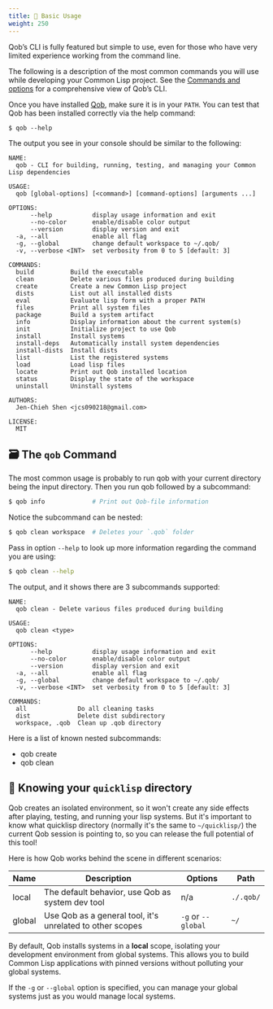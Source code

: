 ```yaml
---
title: 🔨 Basic Usage
weight: 250
---
```


Qob’s CLI is fully featured but simple to use, even for those who have very
limited experience working from the command line.

The following is a description of the most common commands you will use while
developing your Common Lisp project.
See the [Commands and options](https://cl-qob.github.io/Getting-Started/Commands-and-options/)
for a comprehensive view of Qob’s CLI.

Once you have installed [Qob][], make sure it is in your `PATH`. You can test
that Qob has been installed correctly via the help command:

```
$ qob --help
```

The output you see in your console should be similar to the following:

```
NAME:
  qob - CLI for building, running, testing, and managing your Common Lisp dependencies

USAGE:
  qob [global-options] [<command>] [command-options] [arguments ...]

OPTIONS:
      --help           display usage information and exit
      --no-color       enable/disable color output
      --version        display version and exit
  -a, --all            enable all flag
  -g, --global         change default workspace to ~/.qob/
  -v, --verbose <INT>  set verbosity from 0 to 5 [default: 3]

COMMANDS:
  build          Build the executable
  clean          Delete various files produced during building
  create         Create a new Common Lisp project
  dists          List out all installed dists
  eval           Evaluate lisp form with a proper PATH
  files          Print all system files
  package        Build a system artifact
  info           Display information about the current system(s)
  init           Initialize project to use Qob
  install        Install systems
  install-deps   Automatically install system dependencies
  install-dists  Install dists
  list           List the registered systems
  load           Load lisp files
  locate         Print out Qob installed location
  status         Display the state of the workspace
  uninstall      Uninstall systems

AUTHORS:
  Jen-Chieh Shen <jcs090218@gmail.com>

LICENSE:
  MIT
```

## 🗃️ The `qob` Command

The most common usage is probably to run qob with your current directory being
the input directory. Then you run qob followed by a subcommand:

```sh
$ qob info             # Print out Qob-file information
```

Notice the subcommand can be nested:

```sh
$ qob clean workspace  # Deletes your `.qob` folder
```

Pass in option `--help` to look up more information regarding the command you
are using:

```sh
$ qob clean --help
```

The output, and it shows there are 3 subcommands supported:

```
NAME:
  qob clean - Delete various files produced during building

USAGE:
  qob clean <type>

OPTIONS:
      --help           display usage information and exit
      --no-color       enable/disable color output
      --version        display version and exit
  -a, --all            enable all flag
  -g, --global         change default workspace to ~/.qob/
  -v, --verbose <INT>  set verbosity from 0 to 5 [default: 3]

COMMANDS:
  all              Do all cleaning tasks
  dist             Delete dist subdirectory
  workspace, .qob  Clean up .qob directory
```

Here is a list of known nested subcommands:

- qob create
- qob clean

## 📌 Knowing your `quicklisp` directory

Qob creates an isolated environment, so it won't create any side effects after
playing, testing, and running your lisp systems. But it's important to know
what quicklisp directory (normally it's the same to `~/quicklisp/`)
the current Qob session is pointing to, so you can release the full
potential of this tool!

Here is how Qob works behind the scene in different scenarios:

| Name   | Description                                               | Options            | Path      |
|--------|-----------------------------------------------------------|--------------------|-----------|
| local  | The default behavior, use Qob as system dev tool          | n/a                | `./.qob/` |
| global | Use Qob as a general tool, it's unrelated to other scopes | `-g` or `--global` | `~/`      |

By default, Qob installs systems in a **local** scope, isolating your
development environment from global systems. This allows you to build
Common Lisp applications with pinned versions without polluting your
global systems.

If the `-g` or `--global` option is specified, you can manage your global
systems just as you would manage local systems.


<!-- Links -->

[Qob]: https://github.com/cl-qob/cli
